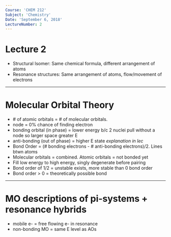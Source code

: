 ```yaml
---
Course: 'CHEM 212'
Subject: 'Chemistry'
Date: 'September 6, 2018'
LectureNumber: 2
---
```

# Lecture 2
- Structural Isomer: Same chemical formula, different arrangement of atoms
- Resonance structures: Same arrangement of atoms, flow/movement of electrons

---


# Molecular Orbital Theory
- \# of atomic orbitals = \# of molecular orbitals.
- node = 0% chance of finding electron
- bonding orbital (in phase) = lower energy b/c 2 nuclei pull without a node so larger space greater E
- anti-bonding (out of phase) = higher E state *explanation in lec*
- Bond Order = (# bonding electrons - # anti-bonding electrons)/2. Lines btwn atoms
- Molecular orbitals = combined. Atomic orbitals = not bonded yet
- Fill low energy to high energy, singly degenerate before pairing
- Bond order of 1/2 = unstable exists, more stable than 0 bond order
- Bond order > 0 = theoretically possible bond

---

# MO descriptions of pi-systems + resonance hybrids
- mobile e- = free flowing e- in resonance
- non-bonding MO = same E level as AOs
